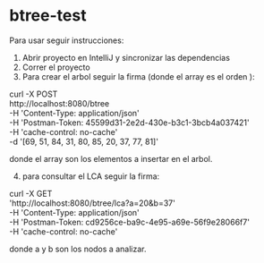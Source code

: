 # btree-test

Para usar seguir instrucciones:

1. Abrir proyecto en IntelliJ y sincronizar las dependencias
2. Correr el proyecto
3. Para crear el arbol seguir la firma (donde el array es el orden ):

curl -X POST \
  http://localhost:8080/btree \
  -H 'Content-Type: application/json' \
  -H 'Postman-Token: 45599d31-2e2d-430e-b3c1-3bcb4a037421' \
  -H 'cache-control: no-cache' \
  -d '[69,
   51,
   84,
   31,
   80,
   85,
   20,
   37,
   77,
   81]'
   
   donde el array son los elementos a insertar en el arbol.
   
   4. para consultar el LCA seguir la firma:
   
   curl -X GET \
  'http://localhost:8080/btree/lca?a=20&b=37' \
  -H 'Content-Type: application/json' \
  -H 'Postman-Token: cd9256ce-ba9c-4e95-a69e-56f9e28066f7' \
  -H 'cache-control: no-cache'
  
  donde a y b son los nodos a analizar.
  
  


